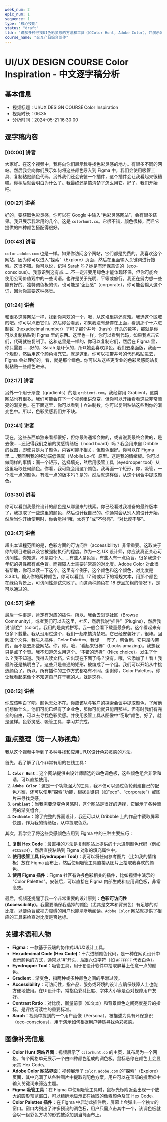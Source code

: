 ```yaml
---
week_num: 2
epic_num: 1
sequence: 1
type: "核心技能"
status: "draft"
tldr: "讲解多种寻找UI色彩灵感的方法和工具（如Color Hunt, Adobe Color），并演示如何在Figma中使用十六进制代码和吸管工具将灵感颜色应用到设计中，同时强调了色彩可访问性的重要性。"
course_name: "交互产品综合创作"
---
```


# UI/UX DESIGN COURSE Color Inspiration - 中文逐字稿分析

## 基本信息
- 视频标题：UI/UX DESIGN COURSE Color Inspiration
- 视频时长：06:35
- 分析时间：2024-05-21 16:30:00

## 逐字稿内容

### [00:00] 讲者
大家好。在这个视频中，我将向你们展示我寻找色彩灵感的地方。有很多不同的网站。然后我会向你们展示如何将这些颜色导入到 Figma 中，我们会使用吸管工具、复制粘贴颜色代码，另外我们还会安装一个插件，这个插件会让我看起来很糟糕。你稍后就会明白为什么了。我最终还是搞清楚了怎么用它。好了，我们开始吧。

### [00:27] 讲者
好的，要获取色彩灵感，你可以在 Google 中输入“色彩灵感网站”，会有很多结果。我只展示我常用的几个。这是 `colorhunt.co`。它很不错，颜色很棒，而且它提供的四种颜色搭配得很好。

### [00:43] 讲者
`color.adobe.com` 也是一样。如果你访问这个网站，它们都是免费的。我喜欢这个网站，因为你可以进入“探索”（Explore）页面，然后在里面输入关键词进行搜索。这很不错。你可以说，记得 Sarah 吗？她是有环保意识的（eco-conscious）。我意识到这有点……不一定非要用绿色才能体现环保，但你可能会使用公司价值观中的一些词语。也许是关于光明、平等或旅行。我正在努力想一些能有好的、独特调色板的词。也可能是“企业感”（corporate），你可能会输入这个词，因为你需要这种感觉。

### [01:24] 讲者
和很多这类网站一样，找到你喜欢的一个。哦，从这堆里挑还真难。我选这个区域的吧。你可以点击它们，然后你会看到，如果我没有悬停在上面，看到那个十六进制数（hexadecimal number）了吗？那个井号（hash）开头的数字，那就是你可以复制粘贴到 Figma 里的东西。这里也一样，你可以看到代码，如果我点击它们，代码就被复制了。这和这里是一样的，你可以复制它们，然后在 Figma 里，你只需要……好的，Sarah 是环保的，所以她会喜欢绿色。我们去桌面版，我画一个矩形，然后用这个颜色填充它。就是这里，你可以把带井号的代码粘贴进去，Figma 会处理好的。看，就是那个绿色。你可以从这些更专业的色彩灵感网站复制粘贴一些颜色进来。

### [02:17] 讲者
另外一个用于渐变（gradients）的是 `grabient.com`。我经常用 Grabient，这类网站也有很多。我们可能会在下一个视频里讲渐变，但你可以开始看看这些非常漂亮的渐变色。在下面这里，你可以看到十六进制数，你可以复制粘贴这些到你的渐变色中。所以，色彩灵感我们并不缺。

### [02:41] 讲者
现在，这些东西单独来看都很好，但你最终通常会做的，或者说我最终会做的，是去像……还记得我们之前的灵感情绪板（mood board）吗？我会用来自 Dribble 的截图，即使只是为了颜色，内容可能不相关，但颜色很好。你可以在 Figma 里……我回到我的移动端低保真（Mobile Lo-fi）原型。这是我的情绪板。你可以做同样的事情：画一个矩形，选择填充，然后用吸管工具（eyedropper tool）从这里吸取任何颜色。你看，我可能会用这个颜色。我再画一个矩形，你，吸管，一个浅一点的颜色。有浅一点的版本吗？是的。然后就这样做，从这个组合中提取颜色。

### [03:30] 讲者
你可以看到我最终设计的颜色是从哪里来的线索。你已经看过我准备的最终版本了，我提取了一些这里的颜色，然后设计我自己的。你通常会从别人的设计开始，然后当你开始使用时，你会觉得“哦，太亮了”或“不够亮”、“对比度不够”。

### [03:47] 讲者
超出本课程范围的是，色彩方面的可访问性（accessibility）非常重要。这取决于你的项目进展以及它被强制执行的程度。作为一名 UX 设计师，你应该真正关心可访问性。你知道，不是每个人……有些人是色盲，有些人有一点色盲。很多我这个年纪的男性都有点色盲。而视障人士需要非常高的对比度。Adobe Color 对此很有帮助，你可以读一下这个。这里有个例子，这个颜色和这个颜色，对比度是 3.33:1。输入你的两种颜色，你可以看到，17 磅或以下的常规文本，用那个颜色在绿色背景上，可访问性测试失败了。而这两种颜色在 18 磅且加粗的情况下，是可以通过的。

### [04:57] 讲者
最后一件事是，肯定有对应的插件。所以，我会去浏览社区（Browse Community），或者我们可以去这里，社区，然后我说“插件”（Plugins），然后我说“颜色”（color）。我用的是美式拼写。我一般会看下载量最多的。这个看起来有很多下载量。我从没用过这个，我们一起来搞清楚吧。它已经安装好了，很棒。回到这个文件，我进入插件，Color Palettes，我想……有了，调色板。它只是内置的，而不是去那些网站。你，你。哦，“看起来很棒”（Looks amazing）。我想我只是点了个赞。我不知道怎么用这个。“不错的选择”（Nice choice）。发生了什么？我不知道。我得去读文档。它出现在下面了吗？没有。哦，它添加了！看！我最终还是搞明白了。这些只是普通的矩形，被编成了一个组。我们可以开始从中挑选颜色了。所以，所有插件的工作方式都略有不同。谢谢你，Color Palettes，你让我看起来像个不知道自己在干嘛的人。就是这样。

### [06:12] 讲者
你应该明白了吧。颜色无处不在。你应该从与客户的探索会议中提取颜色，了解他们想做什么。他们可能已经有了企业色，那你可能就只能用那些。但有时我们有完全的自由，可以去寻找色彩灵感。并使用吸管工具从图像中“窃取”颜色。好了，就是这样。色彩灵感、吸管工具，学习并完成。

## 重点整理（第一人称视角）
我从这个视频中学到了多种寻找和应用UI/UX设计色彩灵感的方法。

首先，我了解了几个非常有用的在线工具：
1.  **`Color Hunt`**：这个网站提供由设计师精选的四色调色板，这些颜色组合非常和谐，可以直接使用。
2.  **`Adobe Color`**：这是一个功能强大的工具，我不仅可以通过色轮创建自己的配色方案，还可以使用“探索”功能，根据关键词（如“eco”、“corporate”）或图片来寻找灵感。
3.  **`Grabient`**：当我需要渐变色灵感时，这个网站是很好的选择，它展示了各种漂亮的渐变组合。
4.  **`Dribbble`**：除了完整的界面设计，我还可以从 Dribbble 上的作品中截取屏幕快照，作为我的情绪板，从中提取色彩。

其次，我学会了将这些灵感颜色应用到 Figma 中的三种主要技巧：
1.  **复制 Hex Code**：最直接的方法是复制网站上提供的十六进制颜色代码（例如 `#CC5E34`），然后直接粘贴到 Figma 对象的填充属性中。
2.  **使用吸管工具 (Eyedropper Tool)**：我可以将任何参考图片（比如我的情绪板）放在 Figma 画布上，然后使用吸管工具直接从图片上拾取我喜欢的颜色。
3.  **使用 Figma 插件**：Figma 社区有许多色彩相关的插件，比如视频中演示的 "Color Palettes"。安装后，可以直接在 Figma 内部生成和应用调色板，非常高效。

最后，视频还提醒了我一个非常重要的设计原则：**色彩可访问性 (Accessibility)**。我需要确保我选择的颜色（尤其是文本和背景色）有足够的对比度，以便色盲或视力障碍的用户也能清晰地阅读。`Adobe Color` 网站就提供了相应的工具来检查对比度是否达标。

## 关键术语和人物
- **Figma**：一款基于云端的协作式UI/UX设计工具。
- **Hexadecimal Code (Hex Code)**：十六进制颜色代码，是一种在网页设计中表示颜色的方式，通常以“#”开头，后跟六位字符（如 `#FFFFFF` 代表白色）。
- **Eyedropper Tool**：吸管工具，用于在设计软件中拾取屏幕上任意一点的颜色。
- **Gradient**：渐变色，指两种或多种颜色之间的平滑过渡。
- **Accessibility**：可访问性，指产品、服务或环境的设计应确保残障人士也能方便地使用。在UI设计中，常指色彩对比度、字体大小等是否对视障用户友好。
- **Contrast Ratio**：对比度，衡量前景（如文本）和背景颜色之间亮度差异的指标，是评估可读性的重要标准。
- **Sarah**：视频中提到的一个用户画像（Persona），被描述为具有环保意识（eco-conscious），用于演示如何根据用户特质寻找色彩灵感。

## 图像补充信息
- **Color Hunt 网站界面**：视频展示了 `colorhunt.co` 的主页，其布局为一个网格，每个网格单元展示一个由四种颜色组成的调色板。鼠标悬停在颜色上会显示其 Hex Code。
- **Adobe Color 网站界面**：视频展示了 `color.adobe.com` 的“探索”（Explore）页面，其中充满了从各种图片中提取的配色方案。用户可以在顶部的搜索框中输入关键词来筛选主题。
- **Figma 吸管工具**：在 Figma 中使用吸管工具时，鼠标光标附近会出现一个放大的圆形预览窗口，可以精确地显示正在拾取的像素颜色及其 Hex Code。
- **Color Palettes 插件**：在 Figma 中启动此插件后，屏幕上会弹出一个独立的窗口。窗口内列出了许多预设的调色板，用户只需点击其中一个，该调色板就会以一组彩色方块的形式被添加到当前画布上。